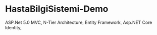 # HastaBilgiSistemi-Demo
 ASP.Net 5.0 MVC, 
 N-Tier Architecture, 
 Entity Framework, 
 Asp.NET Core Identity, 
